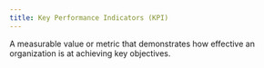 ```yaml
---
title: Key Performance Indicators (KPI)
---
```

A measurable value or metric that demonstrates how effective an organization is at achieving key objectives.